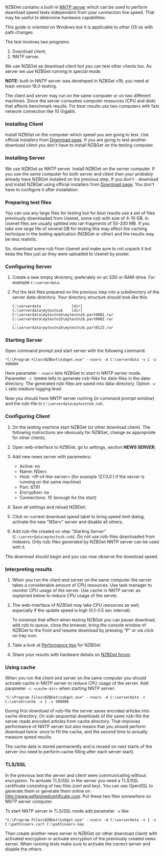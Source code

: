 ---
---
NZBGet contains a built-in [NNTP server](nserv-nntp-server) which can be used to perform download speed tests independent from your connection line speed. That may be useful to determine hardware capabilities.

This guide is oriented on Windows but it is applicable to other OS`es with path changes.

The test involves two programs:

1. Download client;
2. NNTP server.

We use NZBGet as download client but you can test other clients too. As server we use NZBGet running in special mode.

**NOTE:** built-in NNTP server was developed in NZBGet v18; you need at least version 18.0-testing.

The client and server may run on the same computer or on two different machines. Since the server consumes computer resources (CPU and disk) that affects benchmark results. For best results use two computers with fast network connection like 10 Gigabit.

### Installing Client
Install NZBGet on the computer which speed you are going to test. Use official installers from [Download page](download). If you are going to test another download client you don't have to install NZBGet on the testing computer.

### Installing Server
We use NZBGet as NNTP server. Install NZBGet on the server computer. If you use the same computer for both server and client then your probably already have NZBGet installed on the previous step. If you don't - download and install NZBGet using official installers from [Download page](download). You don't have to configure it after installation.

### Preparing test files
You can use any large files for testing but for best results use a set of files previously downloaded from Usenet, some nzb with size of 4-10 GB. In Usenet files are usually splitted into rar-fragments of 50-200 MB. If you take one large file of several GB for testing this may affect the caching technique in the testing application (NZBGet or other) and the results may be less realistic.

So, download some nzb from Usenet and make sure to not unpack it but keep the files just as they were uploaded to Usenet by poster.

### Configuring Server

1. Create a new empty directory, preferably on an SSD or RAM-drive. For example `C:\serverdata`.

2. Put the test files prepared on the previous step into a subdirectory of the server data-directory. Your directory structure should look like this:

    ```
    C:\serverdata              [dir]
    C:\serverdata\mytestnzb    [dir]
    C:\serverdata\mytestnzb\mytestnzb.part0001.rar
    C:\serverdata\mytestnzb\mytestnzb.part0002.rar
    ...
    C:\serverdata\mytestnzb\mytestnzb.part0123.rar
    ```

### Starting Server
Open command prompt and start server with the following command:
```
"C:\Program Files\NZBGet\nzbget.exe" --nserv -d C:\serverdata -v 1 -z 500000
```
Here parameter `--nserv` tells NZBGet to start in NNTP server mode. Parameter `-z 500000` tells to generate nzb-files for data-files in the data-directory. The generated nzb-files are saved into data-directory. Option `-v 1` sets medium logging level.

Now you should have NNTP server running (in command prompt window) and the nzb-file in `C:\serverdata\mytestnzb.nzb`.

### Configuring Client
1. On the testing machine start NZBGet (or other download client). The following instructions are obviously for NZBGet, change as appropriate for other clients;

2. Open web-interface to NZBGet, go to settings, section **NEWS SERVER**;

3. Add new news server with parameters:

    - Active: no
    - Name: NServ
    - Host: \<IP-of-the-server> (for example 127.0.0.1 if the server is running on the same machine)
    - Port: 6791
    - Encryption: no
    - Connections: 10 (enough for the start)

4. Save all settings and reload NZBGet;

5. Click on current download speed label to bring speed limit dialog, activate the new "NServ" server and disable all others;

6. Add nzb-file created on step "Starting Server" (`C:\serverdata\mytestnzb.nzb`). Do not use nzb-files downloaded from Indexers. Only nzb-files generated by NZBGet NNTP server can be used with it.

The download should begin and you can now observe the download speed.

### Interpreting results
1. When you run the client and server on the same computer the server takes a considerable amount of CPU resources. Use task manager to monitor CPU usage of the server. Use cache in NNTP server as explained below to reduce CPU usage of the server.

2. The web-interface of NZBGet may take CPU resources as well, especially if the update speed is high (0.1-0.5 sec interval).

   To minimize that effect when testing NZBGet you can pause download, add nzb to queue, close the browser, bring the console window of NZBGet to the front and resume download by pressing "P" or via click on tray icon.

3. Take a look at [Performance tips](performance-tips) for NZBGet.

4. Share your results with hardware details on [NZBGet forum](http://forum.nzbget.net/viewtopic.php?f=10&t=2707).

### Using cache
When you run the client and server on the same computer you should activate cache in NNTP server to reduce CPU usage of the server. Add parameter `-c <cache-dir>` when starting NNTP server:
```
"C:\Program Files\NZBGet\nzbget.exe" --nserv -d C:\serverdata -c C:\servercache -v 1 -z 500000
```
During first download of nzb-file the server saves encoded articles into cache directory. On sub-sequential downloads of the same nzb-file the server reads encoded articles from cache directory. That improves performance of NNTP server but also means that you should perform download twice: once to fill the cache, and the second time to actually measure speed results.

The cache data is stored permanently and is reused on next starts of the server (no need to perform cache filling after each server start).

### TLS/SSL
In the previous test the server and client were communicating without encryption. To activate TLS/SSL in the server you need a TLS/SSL certificate consisting of two files (cert and key). You can use OpenSSL to generate them or generate them online on http://www.selfsignedcertificate.com. Put these two files somewhere on NNTP server computer.

To start NNTP server in TLS/SSL mode add parameter `-s` like:
```
"C:\Program Files\NZBGet\nzbget.exe" --nserv -d C:\serverdata -v 1 -s C:\path\nserv.cert C:\path\nserv.key
```

Then create another news server in NZBGet (or other download client) with activated encryption or activate encryption of the previously created news server. When running tests make sure to activate the correct server and disable the others.